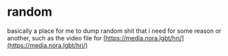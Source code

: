 # random
basically a place for me to dump random shit that i need for some reason or another, such as the video file for [https://media.nora.lgbt/hri/](https://media.nora.lgbt/hri/)

